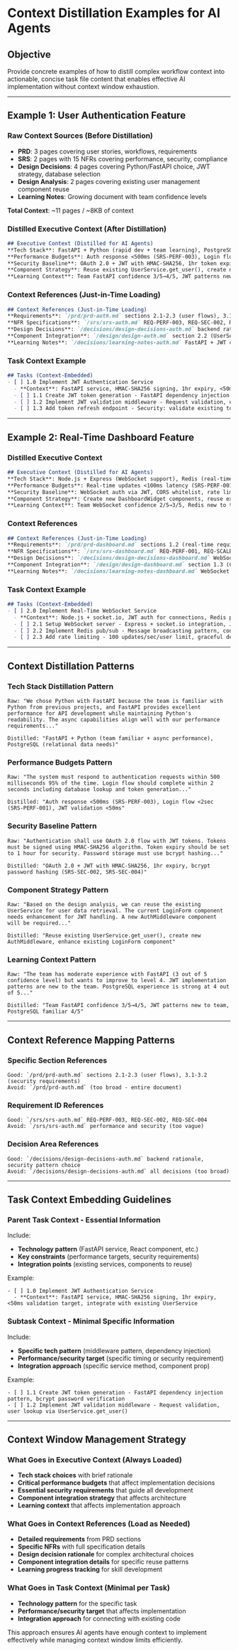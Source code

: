 # Context Distillation Examples for AI Agents

## Objective
Provide concrete examples of how to distill complex workflow context into actionable, concise task file content that enables effective AI implementation without context window exhaustion.

---

## Example 1: User Authentication Feature

### **Raw Context Sources (Before Distillation)**
- **PRD**: 3 pages covering user stories, workflows, requirements
- **SRS**: 2 pages with 15 NFRs covering performance, security, compliance
- **Design Decisions**: 4 pages covering Python/FastAPI choice, JWT strategy, database selection
- **Design Analysis**: 2 pages covering existing user management component reuse
- **Learning Notes**: Growing document with team confidence levels

**Total Context**: ~11 pages / ~8KB of context

### **Distilled Executive Context (After Distillation)**
```markdown
## Executive Context (Distilled for AI Agents)
**Tech Stack**: FastAPI + Python (rapid dev + team learning), PostgreSQL (relational data), React + TypeScript (component reuse)
**Performance Budgets**: Auth response <500ms (SRS-PERF-003), Login flow <2sec (SRS-PERF-001), JWT validation <50ms (SRS-PERF-005)
**Security Baseline**: OAuth 2.0 + JWT with HMAC-SHA256, 1hr token expiry, password hashing with bcrypt (SRS-SEC-002, SRS-SEC-004)
**Component Strategy**: Reuse existing UserService.get_user(), create new AuthMiddleware, enhance existing LoginForm component
**Learning Context**: Team FastAPI confidence 3/5→4/5, JWT patterns new to team, PostgreSQL familiar 4/5
```

### **Context References (Just-in-Time Loading)**
```markdown
## Context References (Just-in-Time Loading)
**Requirements**: `/prd/prd-auth.md` sections 2.1-2.3 (user flows), 3.1-3.2 (security requirements)
**NFR Specifications**: `/srs/srs-auth.md` REQ-PERF-003, REQ-SEC-002, REQ-SEC-004 (auth performance + security)
**Design Decisions**: `/decisions/design-decisions-auth.md` backend rationale, security pattern choice
**Component Integration**: `/design/design-auth.md` section 2.2 (UserService integration), 3.1 (frontend component reuse)
**Learning Notes**: `/decisions/learning-notes-auth.md` FastAPI + JWT confidence tracking
```

### **Task Context Example**
```markdown
## Tasks (Context-Embedded)
- [ ] 1.0 Implement JWT Authentication Service
  - **Context**: FastAPI service, HMAC-SHA256 signing, 1hr expiry, <50ms validation target, integrate with existing UserService
  - [ ] 1.1 Create JWT token generation - FastAPI dependency injection pattern, bcrypt password verification
  - [ ] 1.2 Implement JWT validation middleware - Request validation, user lookup via UserService.get_user()
  - [ ] 1.3 Add token refresh endpoint - Security: validate existing token, performance: <200ms refresh time
```

---

## Example 2: Real-Time Dashboard Feature

### **Distilled Executive Context**
```markdown
## Executive Context (Distilled for AI Agents)
**Tech Stack**: Node.js + Express (WebSocket support), Redis (real-time caching), React + WebSocket API (chosen for real-time UX)
**Performance Budgets**: Real-time updates <100ms latency (SRS-PERF-001), Dashboard load <3sec (SRS-PERF-002), 1000+ concurrent connections (SRS-SCALE-001)
**Security Baseline**: WebSocket auth via JWT, CORS whitelist, rate limiting 100 updates/sec/user (SRS-SEC-001, SRS-SEC-003)
**Component Strategy**: Create new DashboardWidget components, reuse existing Chart library, enhance DataGrid component
**Learning Context**: Team WebSocket confidence 2/5→3/5, Redis new to team 1/5, React advanced 4/5
```

### **Context References**
```markdown
## Context References (Just-in-Time Loading)
**Requirements**: `/prd/prd-dashboard.md` sections 1.2 (real-time requirements), 2.1-2.4 (widget specifications)
**NFR Specifications**: `/srs/srs-dashboard.md` REQ-PERF-001, REQ-SCALE-001, REQ-SEC-003 (real-time performance + scaling)
**Design Decisions**: `/decisions/design-decisions-dashboard.md` WebSocket vs SSE choice, Redis caching strategy
**Component Integration**: `/design/design-dashboard.md` section 1.3 (Chart library reuse), 2.1 (DataGrid enhancement)
**Learning Notes**: `/decisions/learning-notes-dashboard.md` WebSocket + Redis learning plan
```

### **Task Context Example**
```markdown
## Tasks (Context-Embedded)
- [ ] 2.0 Implement Real-Time WebSocket Service
  - **Context**: Node.js + socket.io, JWT auth for connections, Redis pub/sub for scaling, <100ms update latency target
  - [ ] 2.1 Setup WebSocket server - Express + socket.io integration, JWT middleware for connection auth
  - [ ] 2.2 Implement Redis pub/sub - Message broadcasting pattern, connection scaling across instances
  - [ ] 2.3 Add rate limiting - 100 updates/sec/user limit, graceful degradation for overload
```

---

## Context Distillation Patterns

### **Tech Stack Distillation Pattern**
```
Raw: "We chose Python with FastAPI because the team is familiar with Python from previous projects, and FastAPI provides excellent performance for API development while maintaining Python's readability. The async capabilities align well with our performance requirements..."

Distilled: "FastAPI + Python (team familiar + async performance), PostgreSQL (relational data needs)"
```

### **Performance Budgets Pattern**
```
Raw: "The system must respond to authentication requests within 500 milliseconds 95% of the time. Login flow should complete within 2 seconds including database lookup and token generation..."

Distilled: "Auth response <500ms (SRS-PERF-003), Login flow <2sec (SRS-PERF-001), JWT validation <50ms"
```

### **Security Baseline Pattern**
```
Raw: "Authentication shall use OAuth 2.0 flow with JWT tokens. Tokens must be signed using HMAC-SHA256 algorithm. Token expiry should be set to 1 hour for security. Password storage must use bcrypt hashing..."

Distilled: "OAuth 2.0 + JWT with HMAC-SHA256, 1hr expiry, bcrypt password hashing (SRS-SEC-002, SRS-SEC-004)"
```

### **Component Strategy Pattern**
```
Raw: "Based on the design analysis, we can reuse the existing UserService for user data retrieval. The current LoginForm component needs enhancement for JWT handling. A new AuthMiddleware component will be required..."

Distilled: "Reuse existing UserService.get_user(), create new AuthMiddleware, enhance existing LoginForm component"
```

### **Learning Context Pattern**
```
Raw: "The team has moderate experience with FastAPI (3 out of 5 confidence level) but wants to improve to level 4. JWT implementation patterns are new to the team. PostgreSQL experience is strong at 4 out of 5..."

Distilled: "Team FastAPI confidence 3/5→4/5, JWT patterns new to team, PostgreSQL familiar 4/5"
```

---

## Context Reference Mapping Patterns

### **Specific Section References**
```
Good: `/prd/prd-auth.md` sections 2.1-2.3 (user flows), 3.1-3.2 (security requirements)
Avoid: `/prd/prd-auth.md` (too broad - entire document)
```

### **Requirement ID References**
```
Good: `/srs/srs-auth.md` REQ-PERF-003, REQ-SEC-002, REQ-SEC-004
Avoid: `/srs/srs-auth.md` performance and security (too vague)
```

### **Decision Area References**
```
Good: `/decisions/design-decisions-auth.md` backend rationale, security pattern choice
Avoid: `/decisions/design-decisions-auth.md` all decisions (too broad)
```

---

## Task Context Embedding Guidelines

### **Parent Task Context - Essential Information**
Include:
- **Technology pattern** (FastAPI service, React component, etc.)
- **Key constraints** (performance targets, security requirements)
- **Integration points** (existing services, components to reuse)

Example:
```
- [ ] 1.0 Implement JWT Authentication Service
  - **Context**: FastAPI service, HMAC-SHA256 signing, 1hr expiry, <50ms validation target, integrate with existing UserService
```

### **Subtask Context - Minimal Specific Information**
Include:
- **Specific tech pattern** (middleware pattern, dependency injection)
- **Performance/security target** (specific timing or security requirement)
- **Integration approach** (specific service method, component prop)

Example:
```
- [ ] 1.1 Create JWT token generation - FastAPI dependency injection pattern, bcrypt password verification
- [ ] 1.2 Implement JWT validation middleware - Request validation, user lookup via UserService.get_user()
```

---

## Context Window Management Strategy

### **What Goes in Executive Context (Always Loaded)**
- **Tech stack choices** with brief rationale
- **Critical performance budgets** that affect implementation decisions
- **Essential security requirements** that guide all development
- **Component integration strategy** that affects architecture
- **Learning context** that affects implementation approach

### **What Goes in Context References (Load as Needed)**
- **Detailed requirements** from PRD sections
- **Specific NFRs** with full specification details
- **Design decision rationale** for complex architectural choices
- **Component integration details** for specific reuse patterns
- **Learning progress tracking** for skill development

### **What Goes in Task Context (Minimal per Task)**
- **Technology pattern** for the specific task
- **Performance/security target** that affects implementation
- **Integration approach** for connecting with existing code

This approach ensures AI agents have enough context to implement effectively while managing context window limits efficiently.
